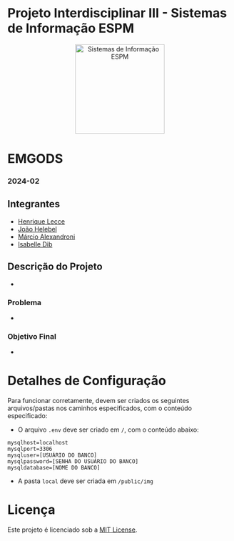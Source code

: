 # Projeto Interdisciplinar III - Sistemas de Informação ESPM

<p style="text-align: center;">
    <a href="https://www.espm.br/cursos-de-graduacao/sistemas-de-informacao/"><img src="https://avatars.githubusercontent.com/u/49880458?s=200&v=4" alt="Sistemas de Informação ESPM" style="height: 200px; width: 200px;"/></a>
</p>

# EMGODS

### 2024-02

## Integrantes
- [Henrique Lecce](https://github.com/HSLPines/)
- [João Helebel](https://github.com/joaohelbel/)
- [Márcio Alexandroni](https://github.com/marcioalexandroni/)
- [Isabelle Dib](https://github.com/impauloc/)

## Descrição do Projeto

-

### Problema

-

### Objetivo Final

-

# Detalhes de Configuração

Para funcionar corretamente, devem ser criados os seguintes arquivos/pastas nos caminhos especificados, com o conteúdo especificado:

- O arquivo `.env` deve ser criado em `/`, com o conteúdo abaixo:
```
mysqlhost=localhost
mysqlport=3306
mysqluser=[USUÁRIO DO BANCO]
mysqlpassword=[SENHA DO USUÁRIO DO BANCO]
mysqldatabase=[NOME DO BANCO]
```

- A pasta `local` deve ser criada em `/public/img`

# Licença

Este projeto é licenciado sob a [MIT License](https://github.com/tech-espm/inter-2sem-2024-easy-trash/blob/main/LICENSE).
